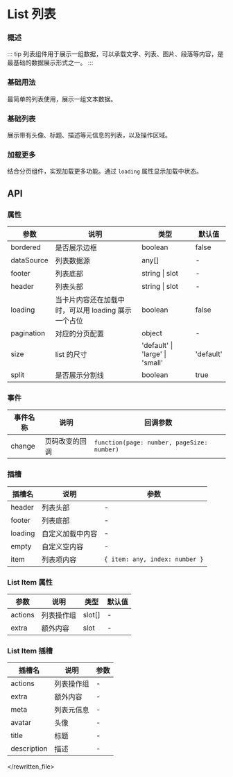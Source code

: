 # List 列表

### 概述

::: tip
列表组件用于展示一组数据，可以承载文字、列表、图片、段落等内容，是最基础的数据展示形式之一。
:::

### 基础用法

最简单的列表使用，展示一组文本数据。

<demo src="../demos/list/list-01-base.vue"></demo>

### 基础列表

展示带有头像、标题、描述等元信息的列表，以及操作区域。

<demo src="../demos/list/list-02-basic.vue"></demo>

### 加载更多

结合分页组件，实现加载更多功能。通过 `loading` 属性显示加载中状态。

<!-- <demo src="../demos/list/list-03-loadmore.vue"></demo> -->

## API

### 属性

| 参数 | 说明 | 类型 | 默认值 |
| --- | --- | --- | --- |
| bordered | 是否展示边框 | boolean | false |
| dataSource | 列表数据源 | any[] | - |
| footer | 列表底部 | string \| slot | - |
| header | 列表头部 | string \| slot | - |
| loading | 当卡片内容还在加载中时，可以用 loading 展示一个占位 | boolean | false |
| pagination | 对应的分页配置 | object | - |
| size | list 的尺寸 | 'default' \| 'large' \| 'small' | 'default' |
| split | 是否展示分割线 | boolean | true |

### 事件

| 事件名称 | 说明 | 回调参数 |
| --- | --- | --- |
| change | 页码改变的回调 | `function(page: number, pageSize: number)` |

### 插槽

| 插槽名 | 说明 | 参数 |
| --- | --- | --- |
| header | 列表头部 | - |
| footer | 列表底部 | - |
| loading | 自定义加载中内容 | - |
| empty | 自定义空内容 | - |
| item | 列表项内容 | `{ item: any, index: number }` |

### List Item 属性

| 参数 | 说明 | 类型 | 默认值 |
| --- | --- | --- | --- |
| actions | 列表操作组 | slot[] | - |
| extra | 额外内容 | slot | - |

### List Item 插槽

| 插槽名 | 说明 | 参数 |
| --- | --- | --- |
| actions | 列表操作组 | - |
| extra | 额外内容 | - |
| meta | 列表元信息 | - |
| avatar | 头像 | - |
| title | 标题 | - |
| description | 描述 | - |
</rewritten_file> 